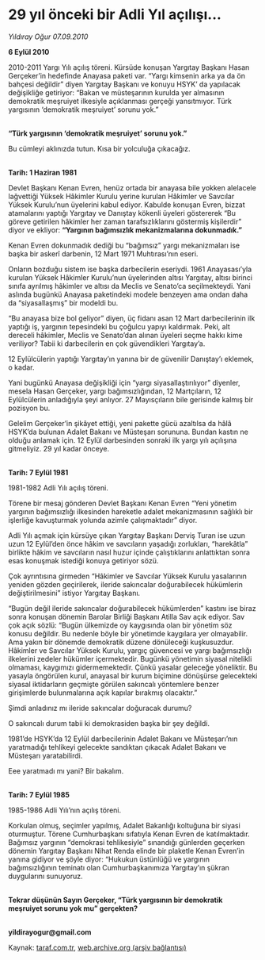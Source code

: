 # 29 yıl önceki bir Adli Yıl açılışı...

*Yıldıray Oğur 07.09.2010*

<div class="yazi"><p><b>6 Eylül 2010</b> </p>
<p>2010-2011 Yargı Yılı açılış töreni. Kürsüde konuşan Yargıtay Başkanı Hasan Gerçeker’in hedefinde Anayasa paketi var. “Yargı kimsenin arka ya da ön bahçesi değildir” diyen Yargıtay Başkanı ve konuyu HSYK’ da yapılacak değişikliğe getiriyor: “Bakan ve müsteşarının kurulda yer almasının demokratik meşruiyet ilkesiyle açıklanması gerçeği yansıtmıyor. Türk yargısının ‘demokratik meşruiyet’ sorunu yok.”</p>
<p><b><br/>“Türk yargısının ‘demokratik meşruiyet’ sorunu yok.”</b></p>
<p>Bu cümleyi aklınızda tutun. Kısa bir yolculuğa çıkacağız.</p>
<p><b><br/>Tarih: 1 Haziran 1981</b></p>
<p>Devlet Başkanı Kenan Evren, henüz ortada bir anayasa bile yokken alelacele lağvettiği Yüksek Hâkimler Kurulu yerine kurulan Hâkimler ve Savcılar Yüksek Kurulu’nun üyelerini kabul ediyor. Kabulde konuşan Evren, bizzat atamalarını yaptığı Yargıtay ve Danıştay kökenli üyeleri göstererek “Bu göreve getirilen hâkimler her zaman tarafsızlıklarını göstermiş kişilerdir” diyor ve ekliyor: <b>“Yargının bağımsızlık mekanizmalarına dokunmadık.”</b></p>
<p>Kenan Evren dokunmadık dediği bu “bağımsız” yargı mekanizmaları ise başka bir askerî darbenin, 12 Mart 1971 Muhtırası’nın eseri. </p>
<p>Onların bozduğu sistem ise başka darbecilerin eseriydi. 1961 Anayasası’yla kurulan Yüksek Hâkimler Kurulu’nun üyelerinden altısı Yargıtay, altısı birinci sınıfa ayrılmış hâkimler ve altısı da Meclis ve Senato’ca seçilmekteydi. Yani aslında bugünkü Anayasa paketindeki modele benzeyen ama ondan daha da “siyasallaşmış” bir modeldi bu. </p>
<p>“Bu anayasa bize bol geliyor” diyen, üç fidanı asan 12 Mart darbecilerinin ilk yaptığı iş, yargının tepesindeki bu çoğulcu yapıyı kaldırmak. Peki, alt dereceli hâkimler, Meclis ve Senato’dan alınan üyeleri seçme hakkı kime veriliyor? Tabii ki darbecilerin en çok güvendikleri Yargıtay’a. </p>
<p>12 Eylülcülerin yaptığı Yargıtay’ın yanına bir de güvenilir Danıştay’ı eklemek, o kadar.</p>
<p>Yani bugünkü Anayasa değişikliği için “yargı siyasallaştırılıyor” diyenler, mesela Hasan Gerçeker, yargı bağımsızlığından, 12 Martçıların, 12 Eylülcülerin anladığıyla şeyi anlıyor. 27 Mayısçıların bile gerisinde kalmış bir pozisyon bu.</p>
<p>Gelelim Gerçeker’in şikâyet ettiği, yeni pakette gücü azaltılsa da hâlâ HSYK’da bulunan Adalet Bakanı ve Müsteşarı sorununa. Bundan kastın ne olduğu anlamak için. 12 Eylül darbesinden sonraki ilk yargı yılı açılışına gitmeliyiz. 29 yıl kadar önceye.</p>
<p><b><br/>Tarih: 7 Eylül 1981</b></p>
<p>1981-1982 Adli Yılı açılış töreni.</p>
<p>Törene bir mesaj gönderen Devlet Başkanı Kenan Evren “Yeni yönetim yargının bağımsızlığı ilkesinden hareketle adalet mekanizmasının sağlıklı bir işlerliğe kavuşturmak yolunda azimle çalışmaktadır” diyor.</p>
<p>Adli Yılı açmak için kürsüye çıkan Yargıtay Başkanı Derviş Turan ise uzun uzun 12 Eylül’den önce hâkim ve savcıların yaşadığı zorlukları, “harekâtla” birlikte hâkim ve savcıların nasıl huzur içinde çalıştıklarını anlattıktan sonra esas konuşmak istediği konuya getiriyor sözü. </p>
<p>Çok ayrıntısına girmeden “Hâkimler ve Savcılar Yüksek Kurulu yasalarının yeniden gözden geçirilerek, ileride sakıncalar doğurabilecek hükümlerin değiştirilmesini” istiyor Yargıtay Başkanı.</p>
<p>“Bugün değil ileride sakıncalar doğurabilecek hükümlerden” kastını ise biraz sonra konuşan dönemin Barolar Birliği Başkanı Atilla Sav açık ediyor. Sav çok açık sözlü: “Bugün ülkemizde oy kaygısında olan bir yönetim söz konusu değildir. Bu nedenle böyle bir yönetimde kaygılara yer olmayabilir. Ama yakın bir dönemde demokratik düzene dönüleceği kuşkusuzdur. Hâkimler ve Savcılar Yüksek Kurulu, yargıç güvencesi ve yargı bağımsızlığı ilkelerini zedeler hükümler içermektedir. Bugünkü yönetimin siyasal nitelikli olmaması, kaygımızı gidermemektedir. Çünkü yasalar geleceğe yöneliktir. Bu yasayla öngörülen kurul, anayasal bir kurum biçimine dönüşürse gelecekteki siyasal iktidarların geçmişte görülen sakıncalı yöntemlere benzer girişimlerde bulunmalarına açık kapılar bırakmış olacaktır.”</p>
<p>Şimdi anladınız mı ileride sakıncalar doğuracak durumu?</p>
<p>O sakıncalı durum tabii ki demokrasiden başka bir şey değildi. </p>
<p>1981’de HSYK’da 12 Eylül darbecilerinin Adalet Bakanı ve Müsteşarı’nın yaratmadığı tehlikeyi gelecekte sandıktan çıkacak Adalet Bakanı ve Müsteşarı yaratabilirdi. </p>
<p>Eee yaratmadı mı yani? Bir bakalım.</p>
<p><b><br/>Tarih: 7 Eylül 1985</b></p>
<p>1985-1986 Adli Yılı’nın açılış töreni. </p>
<p>Korkulan olmuş, seçimler yapılmış, Adalet Bakanlığı koltuğuna bir siyasi oturmuştur. Törene Cumhurbaşkanı sıfatıyla Kenan Evren de katılmaktadır. Bağımsız yargının “demokrasi tehlikesiyle” sınandığı günlerden geçerken dönemin Yargıtay Başkanı Nihat Renda elinde bir plaketle Kenan Evren’in yanına gidiyor ve şöyle diyor: “Hukukun üstünlüğü ve yargının bağımsızlığının teminatı olan Cumhurbaşkanımıza Yargıtay’ın şükran duygularını sunuyoruz.</p>
<p><b><br/>Tekrar düşünün Sayın Gerçeker, “Türk yargısının bir demokratik meşruiyet sorunu yok mu” gerçekten?</b></p><b><br/>yildirayogur@gmail.com</b></div>

Kaynak: [taraf.com.tr](http://www.taraf.com.tr:80/yildiray-ogur/makale-29-yil-onceki-bir-adli-yil-acilisi.htm), [web.archive.org (arşiv bağlantısı)](http://web.archive.org/web/20100908233602/http://www.taraf.com.tr:80/yildiray-ogur/makale-29-yil-onceki-bir-adli-yil-acilisi.htm)
